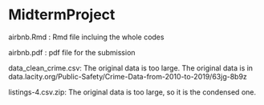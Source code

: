 # MidtermProject
airbnb.Rmd : Rmd file incluing the whole codes

airbnb.pdf : pdf file for the submission

data_clean_crime.csv: The original data is too large. The original data is in data.lacity.org/Public-Safety/Crime-Data-from-2010-to-2019/63jg-8b9z

listings-4.csv.zip: The original data is too large, so it is the condensed one.
